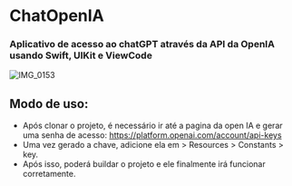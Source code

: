 # ChatOpenIA
### Aplicativo de acesso ao chatGPT através da API da OpenIA usando Swift, UIKit e ViewCode

![IMG_0153](https://github.com/oneorafael/ChatOpenIA/assets/26628994/78973fd5-38b1-47b9-a5f4-a6ffcaac7b17)

## Modo de uso:
- Após clonar o projeto, é necessário ir até a pagina da open IA e gerar uma senha de acesso: https://platform.openai.com/account/api-keys
- Uma vez gerado a chave, adicione ela em > Resources > Constants > key. 
- Após isso, poderá buildar o projeto e ele finalmente irá funcionar corretamente.
